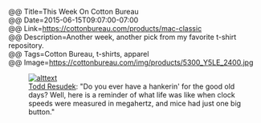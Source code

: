 @@ Title=This Week On Cotton Bureau  
@@ Date=2015-06-15T09:07:00-07:00  
@@ Link=https://cottonbureau.com/products/mac-classic  
@@ Description=Another week, another pick from my favorite t-shirt repository.  
@@ Tags=Cotton Bureau, t-shirts, apparel  
@@ Image=https://cottonbureau.com/img/products/5300_Y5LE_2400.jpg  

<figure class="wide">
	<a class="nohover" href="https://cottonbureau.com/img/products/5300_Y5LE_2400.jpg">
		<img src="http://d.pr/i/Ltvf+" alt="alttext" />
	</a>
	<figcaption><a href="http://twitter.com/sprsmpl">Todd Resudek</a>: "Do you ever have a hankerin' for the good old days? Well, here is a reminder of what life was like when clock speeds were measured in megahertz, and mice had just one big button."</figcaption>
</figure>
